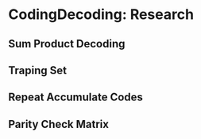 # CodingDecoding: Research

## Sum Product Decoding

## Traping Set

## Repeat Accumulate Codes

## Parity Check Matrix
